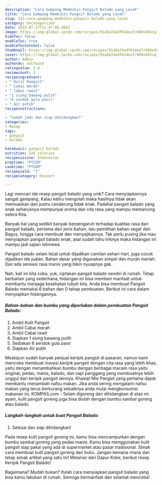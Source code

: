 ```yaml
---
description: "Cara Gampang Membikin Pangsit Balado yang Lezat"
title: "Cara Gampang Membikin Pangsit Balado yang Lezat"
slug: 323-cara-gampang-membikin-pangsit-balado-yang-lezat
category: Uncategorized
date: 2022-07-27T11:47:08.404Z
image: https://img-global.cpcdn.com/recipes/91a8a33adf614eaf/680x482cq70/pangsit-balado-foto-resep-utama.jpg
hideToc: false
enableToc: true
enableTocContent: false
thumbnail: https://img-global.cpcdn.com/recipes/91a8a33adf614eaf/680x482cq70/pangsit-balado-foto-resep-utama.jpg
cover: https://img-global.cpcdn.com/recipes/91a8a33adf614eaf/680x482cq70/pangsit-balado-foto-resep-utama.jpg
author: Admin
authorAv: notfound
ratingvalue: 3.8
reviewcount: 3
recipeingredient:
- " Kulit Pangsit"
- " Cabai merah"
- " Cabai rawit"
- "1 siung bawang putih"
- "6 sendok gula pasir"
- " Air putih"
recipeinstructions:

- "Sudah jadi dan siap dihidangkan!"
categories:
- Resep
tags:
- pangsit
- balado

katakunci: pangsit balado 
nutrition: 226 calories
recipecuisine: Indonesian
preptime: "PT22M"
cooktime: "PT56M"
recipeyield: "1"
recipecategory: Dessert

---
```





Lagi mencari ide resep pangsit balado yang unik? Cara menyiapkannya sangat gampang. Kalau keliru mengolah maka hasilnya tidak akan memuaskan dan justru cenderung tidak enak. Padahal pangsit balado yang enak seharusnya mempunyai aroma dan cita rasa yang mampu memancing selera Kita.





Banyak hal yang sedikit banyak berpengaruh terhadap kualitas rasa dari pangsit balado, pertama dari jenis bahan, lalu pemilihan bahan segar dan Bagus, hingga cara membuat dan menyajikannya. Tak perlu pusing jika mau menyiapkan pangsit balado enak,      asal sudah tahu triknya maka hidangan ini mampu jadi sajian istimewa.














Pangsit balado selain lezat untuk dijadikan camilan sehari-hari, juga cocok dijadikan ide jualan. Bahan dasar yang digunakan simpel dan murah meriah. Dan ada sensasi rasa manis yang bikin nyuapnya gak.






Nah, kali ini kita coba, yuk, ciptakan pangsit balado sendiri di rumah. Tetap berbahan yang sederhana, hidangan ini bisa memberi manfaat untuk membantu menjaga kesehatan tubuh kita. Anda bisa membuat Pangsit Balado memakai 6 bahan dan 0 tahap pembuatan. Berikut ini cara dalam menyiapkan hidangannya.

<!--inarticleads1-->

##### Bahan-bahan dan bumbu yang diperlukan dalam pembuatan Pangsit Balado:

1. Ambil  Kulit Pangsit
1. Ambil  Cabai merah
1. Ambil  Cabai rawit
1. Siapkan 1 siung bawang putih
1. Sediakan 6 sendok gula pasir
1. Siapkan  Air putih


Meskipun sudah banyak penjual keripik pangsit di pasaran, namun kami mencoba membuat inovasi keripik pangsit dengan cita rasa yang lebih khas, yaitu dengan menambahkan bumbu dengan berbagai macam rasa yaitu original, pedas, manis, balado, dan sapi panggang yang membuatnya lebih unggul dari keripik pangsit lainnya. Khasiat Mie Pangsit yang pertama dapat membantu menambah nafsu makan. Jika anda sering mengalami nafsu makan yang terus berkurang sebaiknya anda mulai mengkonsumsi makanan ini. KOMPAS.com - Selain digoreng dan dihidangkan di atas mi ayam, kulit pangsit goreng juga bisa diolah dengan bumbu sambal goreng atau balado. 

<!--inarticleads2-->

##### Langkah-langkah untuk buat Pangsit Balado:


1. Selesai dan siap dihidangkan!

Pada resep kulit pangsit goreng ini, kamu bisa mencampurkan dengan bumbu sambal goreng yang pedas manis. Kamu bisa menggunakan kulit pangsit siap pakai yang ada di supermarket atau pasar tradisional. Simak cara membuat kulit pangsit goreng dari buku. Jangan kemana-mana dan tetap simak artikel yang satu ini! Melansir dari Dapur Kobe, berikut resep Keripik Pangsit Balado! 

Bagaimana? Mudah bukan? Itulah cara menyiapkan pangsit balado yang bisa kamu lakukan di rumah. Semoga bermanfaat dan selamat mencoba!
